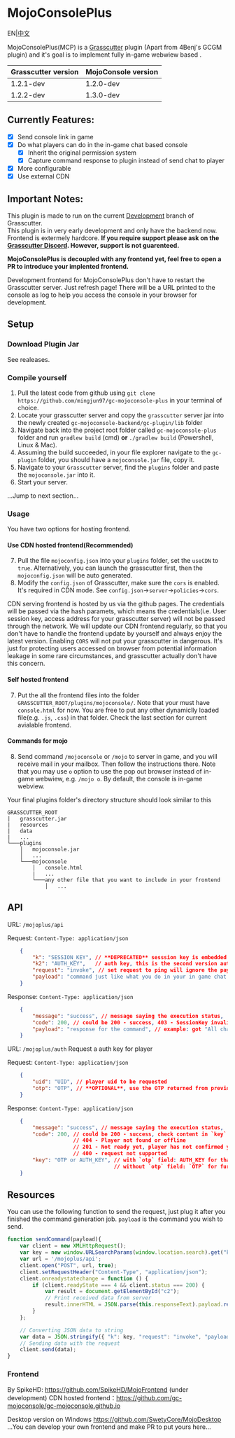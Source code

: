 # MojoConsolePlus

EN|[中文](./README-zh.md)

MojoConsolePlus(MCP) is a [Grasscutter](https://github.com/Grasscutters/Grasscutter) plugin (Apart from 4Benj's GCGM plugin) and it's goal is to implement fully in-game webwiew based .

| Grasscutter version | MojoConsole version |
| ------------------- | ------------------- |
| 1.2.1-dev           | 1.2.0-dev           |
| 1.2.2-dev           | 1.3.0-dev           |

## Currently Features: 
- [x] Send console link in game
- [x] Do what players can do in the in-game chat based console
    - [x] Inherit the original permission system
    - [x] Capture command response to plugin instead of send chat to player
- [x] More configurable
- [x] Use external CDN

## Important Notes:
This plugin is made to run on the current [Development](https://github.com/Grasscutters/Grasscutter/tree/development) branch of Grasscutter. \
This plugin is in very early development and only have the backend now. Frontend is extermely hardcore.
**If you require support please ask on the [Grasscutter Discord](https://discord.gg/T5vZU6UyeG). However, support is not guarenteed.**

**MojoConsolePlus is decoupled with any frontend yet, feel free to open a PR to introduce your implented frontend.**

Development frontend for MojoConsolePlus don't have to restart the Grasscutter server. Just refresh page! There will be a URL printed to the console as log to help you access the console in your browser for development.

## Setup 
### Download Plugin Jar

See realeases.

### Compile yourself
1. Pull the latest code from github using ``git clone https://github.com/mingjun97/gc-mojoconsole-plus`` in your terminal of choice.
2. Locate your grasscutter server and copy the ``grasscutter`` server jar into the newly created ``gc-mojoconsole-backend/gc-plugin/lib`` folder
3. Navigate back into the project root folder called ``gc-mojoconsole-plus`` folder and run ``gradlew build`` (cmd) **or** ``./gradlew build`` (Powershell, Linux & Mac).
4. Assuming the build succeeded, in your file explorer navigate to the ``gc-plugin`` folder, you should have a ``mojoconsole.jar`` file, copy it.
5. Navigate to your ``Grasscutter`` server, find the ``plugins`` folder and paste the ``mojoconsole.jar`` into it. 
6. Start your server.

...Jump to next section...

### Usage

You have two options for hosting frontend.

#### Use CDN hosted frontend(Recommended)

7. Pull the file `mojoconfig.json` into your `plugins` folder, set the `useCDN` to `true`. Alternatively, you can launch the grasscutter first, then the `mojoconfig.json` will be auto generated.
8. Modify the `config.json` of Grasscutter, make sure the `cors` is enabled. It's required in CDN mode.  See `config.json`->`server`->`policies`->`cors`.

CDN serving frontend is hosted by us via the github pages. The credentials will be passed via the hash paramets, which means the credentials(i.e. User session key, access address for your grasscutter server) will not be passed through the network. We will update our CDN frontend regularly, so that you don't have to handle the frontend update by yourself and always enjoy the latest version. Enabling `CORS` will not put your grasscutter in dangerous. It's just for protecting users accessed on browser from potential information leakage in some rare circumstances, and grasscutter actually don't have this concern.

#### Self hosted frontend
7. Put the all the frontend files into the folder `GRASSCUTTER_ROOT/plugins/mojoconsole/`. Note that your must have `console.html` for now. You are free to put any other dynamiclly loaded file(e.g. `.js`, `.css`) in that folder. Check the last section for current avialable frontend.

#### Commands for mojo

8. Send command `/mojoconsole` or `/mojo` to server in game, and you will receive mail in your mailbox. Then follow the instructions there. Note that you may use `o` option to use the pop out browser instead of in-game webwiew, e.g. `/mojo o`. By default, the console is in-game webview.

Your final plugins folder's directory structure should look similar to this
```
GRASSCUTTER_ROOT
|   grasscutter.jar
|   resources
|   data
|   ...
└───plugins
    │   mojoconsole.jar
    │   ...
    └───mojoconsole
        │   console.html
        |   ...
        └───any other file that you want to include in your frontend
            │   ...
```


## API

URL: `/mojoplus/api`

Request: `Content-Type: application/json`
```json
    {
        "k": "SESSION_KEY", // **DEPRECATED** sesssion key is embedded in the mail, can be retreved via the GET params.
        "k2": "AUTH_KEY",   // auth key, this is the second version auth key, choose either `k` or `k2`
        "request": "invoke", // set request to ping will ignore the payload, which just check the aliveness of current sessionKey 
        "payload": "command just like what you do in your in game chat console" // example: "heal" for heal all avatars
    }
```

Response: `Content-Type: application/json`
```json
    {
        "message": "success", // message saying the execution status,
        "code": 200, // could be 200 - success, 403 - SessionKey invalid, 500 - Command execution error (should from command), 400 - request not supported
        "payload": "response for the command", // example: got "All characters have been healed." when invoking with "heal"
    }
```

URL: `/mojoplus/auth` Request a auth key for player

Request: `Content-Type: application/json`
```json
    {
        "uid": "UID", // player uid to be requested
        "otp": "OTP", // **OPTIONAL**, use the OTP returned from previous `auth` request to check the status of the ticket.
    }
```

Response: `Content-Type: application/json`
```json
    {
        "message": "success", // message saying the execution status,
        "code": 200, // could be 200 - success, check content in `key` field,
                     // 404 - Player not found or offline
                     // 201 - Not ready yet, player has not confirmed yet
                     // 400 - request not supported
        "key": "OTP or AUTH_KEY", // with `otp` field: AUTH_KEY for that player
                                  // without `otp` field: `OTP` for further request
    }
```

## Resources

You can use the following function to send the request, just plug it after you finished the command generation job. `payload` is the command you wish to send.

```javascript
function sendCommand(payload){
    var client = new XMLHttpRequest();
    var key = new window.URLSearchParams(window.location.search).get("k");
    var url = '/mojoplus/api';
    client.open("POST", url, true);
    client.setRequestHeader("Content-Type", "application/json");
    client.onreadystatechange = function () {
        if (client.readyState === 4 && client.status === 200) {
            var result = document.getElementById("c2");
            // Print received data from server
            result.innerHTML = JSON.parse(this.responseText).payload.replace(/\n/g, "<p/>");
        }
    };

    // Converting JSON data to string
    var data = JSON.stringify({ "k": key, "request": "invoke", "payload": payload });
    // Sending data with the request
    client.send(data);
}
```

### Frontend

By SpikeHD: https://github.com/SpikeHD/MojoFrontend (under development)
CDN hosted frontend：https://github.com/gc-mojoconsole/gc-mojoconsole.github.io

Desktop version on Windows https://github.com/SwetyCore/MojoDesktop  
...You can develop your own frontend and make PR to put yours here...
